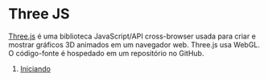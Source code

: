 # Three JS

[Three.js](https://threejs.org/) é uma biblioteca JavaScript/API cross-browser usada para criar e mostrar gráficos 3D animados em um navegador web. Three.js usa WebGL. O código-fonte é hospedado em um repositório no GitHub.

1. [Iniciando](./1.basic-setup)
